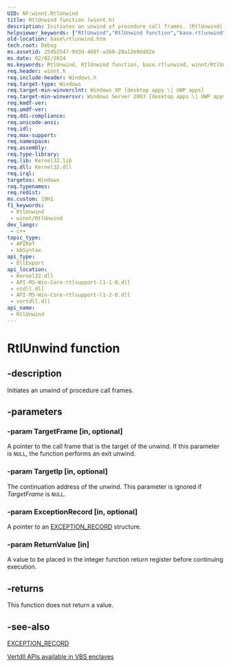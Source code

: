 ```yaml
---
UID: NF:winnt.RtlUnwind
title: RtlUnwind function (winnt.h)
description: Initiates an unwind of procedure call frames. (RtlUnwind)
helpviewer_keywords: ["RtlUnwind","RtlUnwind function","base.rtlunwind","winnt/RtlUnwind"]
old-location: base\rtlunwind.htm
tech.root: Debug
ms.assetid: 254b2547-9d3d-468f-a360-20a12e9dd82e
ms.date: 02/02/2024
ms.keywords: RtlUnwind, RtlUnwind function, base.rtlunwind, winnt/RtlUnwind
req.header: winnt.h
req.include-header: Windows.h
req.target-type: Windows
req.target-min-winverclnt: Windows XP [desktop apps \| UWP apps]
req.target-min-winversvr: Windows Server 2003 [desktop apps \| UWP apps]
req.kmdf-ver: 
req.umdf-ver: 
req.ddi-compliance: 
req.unicode-ansi: 
req.idl: 
req.max-support: 
req.namespace: 
req.assembly: 
req.type-library: 
req.lib: Kernel32.lib
req.dll: Kernel32.dll
req.irql: 
targetos: Windows
req.typenames: 
req.redist: 
ms.custom: 19H1
f1_keywords:
 - RtlUnwind
 - winnt/RtlUnwind
dev_langs:
 - c++
topic_type:
 - APIRef
 - kbSyntax
api_type:
 - DllExport
api_location:
 - Kernel32.dll
 - API-MS-Win-Core-rtlsupport-l1-1-0.dll
 - ntdll.dll
 - API-MS-Win-Core-rtlsupport-l1-2-0.dll
 - vertdll.dll
api_name:
 - RtlUnwind
---
```


# RtlUnwind function

## -description

Initiates an unwind of procedure call frames.

## -parameters

### -param TargetFrame [in, optional]

A pointer to the call frame that is the target of the unwind. If this parameter is `NULL`, the function performs an exit unwind.

### -param TargetIp [in, optional]

The continuation address of the unwind. This parameter is ignored if *TargetFrame* is `NULL`.

### -param ExceptionRecord [in, optional]

A pointer to an [EXCEPTION_RECORD](ns-winnt-exception_record.md) structure.

### -param ReturnValue [in]

A value to be placed in the integer function return register before continuing execution.

## -returns

This function does not return a value.

## -see-also

[EXCEPTION_RECORD](ns-winnt-exception_record.md)

[Vertdll APIs available in VBS enclaves](/windows/win32/trusted-execution/enclaves-available-in-vertdll)
